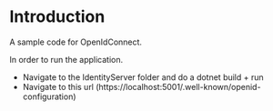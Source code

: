 # Introduction

A sample code for OpenIdConnect.

In order to run the application. 

- Navigate to the IdentityServer folder and do a dotnet build + run
- Navigate to this url (https://localhost:5001/.well-known/openid-configuration)